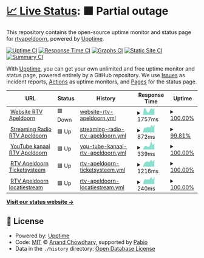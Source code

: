 # [📈 Live Status](https://upptime.rtv-apeldoorn.nl): <!--live status--> **🟧 Partial outage**

This repository contains the open-source uptime monitor and status page for [rtvapeldoorn](https://upptime.rtv-apeldoorn.nl), powered by [Upptime](https://github.com/upptime/upptime).

[![Uptime CI](https://github.com/rtvapeldoorn/upptime/workflows/Uptime%20CI/badge.svg)](https://github.com/rtvapeldoorn/upptime/actions?query=workflow%3A%22Uptime+CI%22)
[![Response Time CI](https://github.com/rtvapeldoorn/upptime/workflows/Response%20Time%20CI/badge.svg)](https://github.com/rtvapeldoorn/upptime/actions?query=workflow%3A%22Response+Time+CI%22)
[![Graphs CI](https://github.com/rtvapeldoorn/upptime/workflows/Graphs%20CI/badge.svg)](https://github.com/rtvapeldoorn/upptime/actions?query=workflow%3A%22Graphs+CI%22)
[![Static Site CI](https://github.com/rtvapeldoorn/upptime/workflows/Static%20Site%20CI/badge.svg)](https://github.com/rtvapeldoorn/upptime/actions?query=workflow%3A%22Static+Site+CI%22)
[![Summary CI](https://github.com/rtvapeldoorn/upptime/workflows/Summary%20CI/badge.svg)](https://github.com/rtvapeldoorn/upptime/actions?query=workflow%3A%22Summary+CI%22)

With [Upptime](https://upptime.js.org), you can get your own unlimited and free uptime monitor and status page, powered entirely by a GitHub repository. We use [Issues](https://github.com/rtvapeldoorn/upptime/issues) as incident reports, [Actions](https://github.com/rtvapeldoorn/upptime/actions) as uptime monitors, and [Pages](https://upptime.rtv-apeldoorn.nl) for the status page.

<!--start: status pages-->
<!-- This summary is generated by Upptime (https://github.com/upptime/upptime) -->
<!-- Do not edit this manually, your changes will be overwritten -->
<!-- prettier-ignore -->
| URL | Status | History | Response Time | Uptime |
| --- | ------ | ------- | ------------- | ------ |
| <img alt="" src="https://icons.duckduckgo.com/ip3/www.rtv-apeldoorn.nl.ico" height="13"> [Website RTV Apeldoorn](https://www.rtv-apeldoorn.nl) | 🟥 Down | [website-rtv-apeldoorn.yml](https://github.com/rtvapeldoorn/upptime/commits/HEAD/history/website-rtv-apeldoorn.yml) | <details><summary><img alt="Response time graph" src="./graphs/website-rtv-apeldoorn/response-time-week.png" height="20"> 1757ms</summary><br><a href="https://upptime.rtv-apeldoorn.nl/history/website-rtv-apeldoorn"><img alt="Response time 1999" src="https://img.shields.io/endpoint?url=https%3A%2F%2Fraw.githubusercontent.com%2Frtvapeldoorn%2Fupptime%2FHEAD%2Fapi%2Fwebsite-rtv-apeldoorn%2Fresponse-time.json"></a><br><a href="https://upptime.rtv-apeldoorn.nl/history/website-rtv-apeldoorn"><img alt="24-hour response time 1703" src="https://img.shields.io/endpoint?url=https%3A%2F%2Fraw.githubusercontent.com%2Frtvapeldoorn%2Fupptime%2FHEAD%2Fapi%2Fwebsite-rtv-apeldoorn%2Fresponse-time-day.json"></a><br><a href="https://upptime.rtv-apeldoorn.nl/history/website-rtv-apeldoorn"><img alt="7-day response time 1757" src="https://img.shields.io/endpoint?url=https%3A%2F%2Fraw.githubusercontent.com%2Frtvapeldoorn%2Fupptime%2FHEAD%2Fapi%2Fwebsite-rtv-apeldoorn%2Fresponse-time-week.json"></a><br><a href="https://upptime.rtv-apeldoorn.nl/history/website-rtv-apeldoorn"><img alt="30-day response time 2062" src="https://img.shields.io/endpoint?url=https%3A%2F%2Fraw.githubusercontent.com%2Frtvapeldoorn%2Fupptime%2FHEAD%2Fapi%2Fwebsite-rtv-apeldoorn%2Fresponse-time-month.json"></a><br><a href="https://upptime.rtv-apeldoorn.nl/history/website-rtv-apeldoorn"><img alt="1-year response time 1999" src="https://img.shields.io/endpoint?url=https%3A%2F%2Fraw.githubusercontent.com%2Frtvapeldoorn%2Fupptime%2FHEAD%2Fapi%2Fwebsite-rtv-apeldoorn%2Fresponse-time-year.json"></a></details> | <details><summary><a href="https://upptime.rtv-apeldoorn.nl/history/website-rtv-apeldoorn">100.00%</a></summary><a href="https://upptime.rtv-apeldoorn.nl/history/website-rtv-apeldoorn"><img alt="All-time uptime 99.25%" src="https://img.shields.io/endpoint?url=https%3A%2F%2Fraw.githubusercontent.com%2Frtvapeldoorn%2Fupptime%2FHEAD%2Fapi%2Fwebsite-rtv-apeldoorn%2Fuptime.json"></a><br><a href="https://upptime.rtv-apeldoorn.nl/history/website-rtv-apeldoorn"><img alt="24-hour uptime 99.99%" src="https://img.shields.io/endpoint?url=https%3A%2F%2Fraw.githubusercontent.com%2Frtvapeldoorn%2Fupptime%2FHEAD%2Fapi%2Fwebsite-rtv-apeldoorn%2Fuptime-day.json"></a><br><a href="https://upptime.rtv-apeldoorn.nl/history/website-rtv-apeldoorn"><img alt="7-day uptime 100.00%" src="https://img.shields.io/endpoint?url=https%3A%2F%2Fraw.githubusercontent.com%2Frtvapeldoorn%2Fupptime%2FHEAD%2Fapi%2Fwebsite-rtv-apeldoorn%2Fuptime-week.json"></a><br><a href="https://upptime.rtv-apeldoorn.nl/history/website-rtv-apeldoorn"><img alt="30-day uptime 99.08%" src="https://img.shields.io/endpoint?url=https%3A%2F%2Fraw.githubusercontent.com%2Frtvapeldoorn%2Fupptime%2FHEAD%2Fapi%2Fwebsite-rtv-apeldoorn%2Fuptime-month.json"></a><br><a href="https://upptime.rtv-apeldoorn.nl/history/website-rtv-apeldoorn"><img alt="1-year uptime 99.25%" src="https://img.shields.io/endpoint?url=https%3A%2F%2Fraw.githubusercontent.com%2Frtvapeldoorn%2Fupptime%2FHEAD%2Fapi%2Fwebsite-rtv-apeldoorn%2Fuptime-year.json"></a></details>
| <img alt="" src="https://icons.duckduckgo.com/ip3/streamingradio.rtv-apeldoorn.nl.ico" height="13"> [Streaming Radio RTV Apeldoorn](https://streamingradio.rtv-apeldoorn.nl/login) | 🟩 Up | [streaming-radio-rtv-apeldoorn.yml](https://github.com/rtvapeldoorn/upptime/commits/HEAD/history/streaming-radio-rtv-apeldoorn.yml) | <details><summary><img alt="Response time graph" src="./graphs/streaming-radio-rtv-apeldoorn/response-time-week.png" height="20"> 872ms</summary><br><a href="https://upptime.rtv-apeldoorn.nl/history/streaming-radio-rtv-apeldoorn"><img alt="Response time 910" src="https://img.shields.io/endpoint?url=https%3A%2F%2Fraw.githubusercontent.com%2Frtvapeldoorn%2Fupptime%2FHEAD%2Fapi%2Fstreaming-radio-rtv-apeldoorn%2Fresponse-time.json"></a><br><a href="https://upptime.rtv-apeldoorn.nl/history/streaming-radio-rtv-apeldoorn"><img alt="24-hour response time 1196" src="https://img.shields.io/endpoint?url=https%3A%2F%2Fraw.githubusercontent.com%2Frtvapeldoorn%2Fupptime%2FHEAD%2Fapi%2Fstreaming-radio-rtv-apeldoorn%2Fresponse-time-day.json"></a><br><a href="https://upptime.rtv-apeldoorn.nl/history/streaming-radio-rtv-apeldoorn"><img alt="7-day response time 872" src="https://img.shields.io/endpoint?url=https%3A%2F%2Fraw.githubusercontent.com%2Frtvapeldoorn%2Fupptime%2FHEAD%2Fapi%2Fstreaming-radio-rtv-apeldoorn%2Fresponse-time-week.json"></a><br><a href="https://upptime.rtv-apeldoorn.nl/history/streaming-radio-rtv-apeldoorn"><img alt="30-day response time 910" src="https://img.shields.io/endpoint?url=https%3A%2F%2Fraw.githubusercontent.com%2Frtvapeldoorn%2Fupptime%2FHEAD%2Fapi%2Fstreaming-radio-rtv-apeldoorn%2Fresponse-time-month.json"></a><br><a href="https://upptime.rtv-apeldoorn.nl/history/streaming-radio-rtv-apeldoorn"><img alt="1-year response time 910" src="https://img.shields.io/endpoint?url=https%3A%2F%2Fraw.githubusercontent.com%2Frtvapeldoorn%2Fupptime%2FHEAD%2Fapi%2Fstreaming-radio-rtv-apeldoorn%2Fresponse-time-year.json"></a></details> | <details><summary><a href="https://upptime.rtv-apeldoorn.nl/history/streaming-radio-rtv-apeldoorn">99.81%</a></summary><a href="https://upptime.rtv-apeldoorn.nl/history/streaming-radio-rtv-apeldoorn"><img alt="All-time uptime 99.96%" src="https://img.shields.io/endpoint?url=https%3A%2F%2Fraw.githubusercontent.com%2Frtvapeldoorn%2Fupptime%2FHEAD%2Fapi%2Fstreaming-radio-rtv-apeldoorn%2Fuptime.json"></a><br><a href="https://upptime.rtv-apeldoorn.nl/history/streaming-radio-rtv-apeldoorn"><img alt="24-hour uptime 100.00%" src="https://img.shields.io/endpoint?url=https%3A%2F%2Fraw.githubusercontent.com%2Frtvapeldoorn%2Fupptime%2FHEAD%2Fapi%2Fstreaming-radio-rtv-apeldoorn%2Fuptime-day.json"></a><br><a href="https://upptime.rtv-apeldoorn.nl/history/streaming-radio-rtv-apeldoorn"><img alt="7-day uptime 99.81%" src="https://img.shields.io/endpoint?url=https%3A%2F%2Fraw.githubusercontent.com%2Frtvapeldoorn%2Fupptime%2FHEAD%2Fapi%2Fstreaming-radio-rtv-apeldoorn%2Fuptime-week.json"></a><br><a href="https://upptime.rtv-apeldoorn.nl/history/streaming-radio-rtv-apeldoorn"><img alt="30-day uptime 99.96%" src="https://img.shields.io/endpoint?url=https%3A%2F%2Fraw.githubusercontent.com%2Frtvapeldoorn%2Fupptime%2FHEAD%2Fapi%2Fstreaming-radio-rtv-apeldoorn%2Fuptime-month.json"></a><br><a href="https://upptime.rtv-apeldoorn.nl/history/streaming-radio-rtv-apeldoorn"><img alt="1-year uptime 99.96%" src="https://img.shields.io/endpoint?url=https%3A%2F%2Fraw.githubusercontent.com%2Frtvapeldoorn%2Fupptime%2FHEAD%2Fapi%2Fstreaming-radio-rtv-apeldoorn%2Fuptime-year.json"></a></details>
| <img alt="" src="https://icons.duckduckgo.com/ip3/www.youtube.com.ico" height="13"> [YouTube kanaal RTV Apeldoorn](https://www.youtube.com/@rtvapeldoorn/videos) | 🟩 Up | [you-tube-kanaal-rtv-apeldoorn.yml](https://github.com/rtvapeldoorn/upptime/commits/HEAD/history/you-tube-kanaal-rtv-apeldoorn.yml) | <details><summary><img alt="Response time graph" src="./graphs/you-tube-kanaal-rtv-apeldoorn/response-time-week.png" height="20"> 339ms</summary><br><a href="https://upptime.rtv-apeldoorn.nl/history/you-tube-kanaal-rtv-apeldoorn"><img alt="Response time 281" src="https://img.shields.io/endpoint?url=https%3A%2F%2Fraw.githubusercontent.com%2Frtvapeldoorn%2Fupptime%2FHEAD%2Fapi%2Fyou-tube-kanaal-rtv-apeldoorn%2Fresponse-time.json"></a><br><a href="https://upptime.rtv-apeldoorn.nl/history/you-tube-kanaal-rtv-apeldoorn"><img alt="24-hour response time 477" src="https://img.shields.io/endpoint?url=https%3A%2F%2Fraw.githubusercontent.com%2Frtvapeldoorn%2Fupptime%2FHEAD%2Fapi%2Fyou-tube-kanaal-rtv-apeldoorn%2Fresponse-time-day.json"></a><br><a href="https://upptime.rtv-apeldoorn.nl/history/you-tube-kanaal-rtv-apeldoorn"><img alt="7-day response time 339" src="https://img.shields.io/endpoint?url=https%3A%2F%2Fraw.githubusercontent.com%2Frtvapeldoorn%2Fupptime%2FHEAD%2Fapi%2Fyou-tube-kanaal-rtv-apeldoorn%2Fresponse-time-week.json"></a><br><a href="https://upptime.rtv-apeldoorn.nl/history/you-tube-kanaal-rtv-apeldoorn"><img alt="30-day response time 290" src="https://img.shields.io/endpoint?url=https%3A%2F%2Fraw.githubusercontent.com%2Frtvapeldoorn%2Fupptime%2FHEAD%2Fapi%2Fyou-tube-kanaal-rtv-apeldoorn%2Fresponse-time-month.json"></a><br><a href="https://upptime.rtv-apeldoorn.nl/history/you-tube-kanaal-rtv-apeldoorn"><img alt="1-year response time 281" src="https://img.shields.io/endpoint?url=https%3A%2F%2Fraw.githubusercontent.com%2Frtvapeldoorn%2Fupptime%2FHEAD%2Fapi%2Fyou-tube-kanaal-rtv-apeldoorn%2Fresponse-time-year.json"></a></details> | <details><summary><a href="https://upptime.rtv-apeldoorn.nl/history/you-tube-kanaal-rtv-apeldoorn">100.00%</a></summary><a href="https://upptime.rtv-apeldoorn.nl/history/you-tube-kanaal-rtv-apeldoorn"><img alt="All-time uptime 100.00%" src="https://img.shields.io/endpoint?url=https%3A%2F%2Fraw.githubusercontent.com%2Frtvapeldoorn%2Fupptime%2FHEAD%2Fapi%2Fyou-tube-kanaal-rtv-apeldoorn%2Fuptime.json"></a><br><a href="https://upptime.rtv-apeldoorn.nl/history/you-tube-kanaal-rtv-apeldoorn"><img alt="24-hour uptime 100.00%" src="https://img.shields.io/endpoint?url=https%3A%2F%2Fraw.githubusercontent.com%2Frtvapeldoorn%2Fupptime%2FHEAD%2Fapi%2Fyou-tube-kanaal-rtv-apeldoorn%2Fuptime-day.json"></a><br><a href="https://upptime.rtv-apeldoorn.nl/history/you-tube-kanaal-rtv-apeldoorn"><img alt="7-day uptime 100.00%" src="https://img.shields.io/endpoint?url=https%3A%2F%2Fraw.githubusercontent.com%2Frtvapeldoorn%2Fupptime%2FHEAD%2Fapi%2Fyou-tube-kanaal-rtv-apeldoorn%2Fuptime-week.json"></a><br><a href="https://upptime.rtv-apeldoorn.nl/history/you-tube-kanaal-rtv-apeldoorn"><img alt="30-day uptime 100.00%" src="https://img.shields.io/endpoint?url=https%3A%2F%2Fraw.githubusercontent.com%2Frtvapeldoorn%2Fupptime%2FHEAD%2Fapi%2Fyou-tube-kanaal-rtv-apeldoorn%2Fuptime-month.json"></a><br><a href="https://upptime.rtv-apeldoorn.nl/history/you-tube-kanaal-rtv-apeldoorn"><img alt="1-year uptime 100.00%" src="https://img.shields.io/endpoint?url=https%3A%2F%2Fraw.githubusercontent.com%2Frtvapeldoorn%2Fupptime%2FHEAD%2Fapi%2Fyou-tube-kanaal-rtv-apeldoorn%2Fuptime-year.json"></a></details>
| <img alt="" src="https://icons.duckduckgo.com/ip3/storing.rtv-apeldoorn.nl.ico" height="13"> [RTV Apeldoorn Ticketsysteem](https://storing.rtv-apeldoorn.nl) | 🟩 Up | [rtv-apeldoorn-ticketsysteem.yml](https://github.com/rtvapeldoorn/upptime/commits/HEAD/history/rtv-apeldoorn-ticketsysteem.yml) | <details><summary><img alt="Response time graph" src="./graphs/rtv-apeldoorn-ticketsysteem/response-time-week.png" height="20"> 1216ms</summary><br><a href="https://upptime.rtv-apeldoorn.nl/history/rtv-apeldoorn-ticketsysteem"><img alt="Response time 1296" src="https://img.shields.io/endpoint?url=https%3A%2F%2Fraw.githubusercontent.com%2Frtvapeldoorn%2Fupptime%2FHEAD%2Fapi%2Frtv-apeldoorn-ticketsysteem%2Fresponse-time.json"></a><br><a href="https://upptime.rtv-apeldoorn.nl/history/rtv-apeldoorn-ticketsysteem"><img alt="24-hour response time 1618" src="https://img.shields.io/endpoint?url=https%3A%2F%2Fraw.githubusercontent.com%2Frtvapeldoorn%2Fupptime%2FHEAD%2Fapi%2Frtv-apeldoorn-ticketsysteem%2Fresponse-time-day.json"></a><br><a href="https://upptime.rtv-apeldoorn.nl/history/rtv-apeldoorn-ticketsysteem"><img alt="7-day response time 1216" src="https://img.shields.io/endpoint?url=https%3A%2F%2Fraw.githubusercontent.com%2Frtvapeldoorn%2Fupptime%2FHEAD%2Fapi%2Frtv-apeldoorn-ticketsysteem%2Fresponse-time-week.json"></a><br><a href="https://upptime.rtv-apeldoorn.nl/history/rtv-apeldoorn-ticketsysteem"><img alt="30-day response time 1300" src="https://img.shields.io/endpoint?url=https%3A%2F%2Fraw.githubusercontent.com%2Frtvapeldoorn%2Fupptime%2FHEAD%2Fapi%2Frtv-apeldoorn-ticketsysteem%2Fresponse-time-month.json"></a><br><a href="https://upptime.rtv-apeldoorn.nl/history/rtv-apeldoorn-ticketsysteem"><img alt="1-year response time 1296" src="https://img.shields.io/endpoint?url=https%3A%2F%2Fraw.githubusercontent.com%2Frtvapeldoorn%2Fupptime%2FHEAD%2Fapi%2Frtv-apeldoorn-ticketsysteem%2Fresponse-time-year.json"></a></details> | <details><summary><a href="https://upptime.rtv-apeldoorn.nl/history/rtv-apeldoorn-ticketsysteem">100.00%</a></summary><a href="https://upptime.rtv-apeldoorn.nl/history/rtv-apeldoorn-ticketsysteem"><img alt="All-time uptime 100.00%" src="https://img.shields.io/endpoint?url=https%3A%2F%2Fraw.githubusercontent.com%2Frtvapeldoorn%2Fupptime%2FHEAD%2Fapi%2Frtv-apeldoorn-ticketsysteem%2Fuptime.json"></a><br><a href="https://upptime.rtv-apeldoorn.nl/history/rtv-apeldoorn-ticketsysteem"><img alt="24-hour uptime 100.00%" src="https://img.shields.io/endpoint?url=https%3A%2F%2Fraw.githubusercontent.com%2Frtvapeldoorn%2Fupptime%2FHEAD%2Fapi%2Frtv-apeldoorn-ticketsysteem%2Fuptime-day.json"></a><br><a href="https://upptime.rtv-apeldoorn.nl/history/rtv-apeldoorn-ticketsysteem"><img alt="7-day uptime 100.00%" src="https://img.shields.io/endpoint?url=https%3A%2F%2Fraw.githubusercontent.com%2Frtvapeldoorn%2Fupptime%2FHEAD%2Fapi%2Frtv-apeldoorn-ticketsysteem%2Fuptime-week.json"></a><br><a href="https://upptime.rtv-apeldoorn.nl/history/rtv-apeldoorn-ticketsysteem"><img alt="30-day uptime 100.00%" src="https://img.shields.io/endpoint?url=https%3A%2F%2Fraw.githubusercontent.com%2Frtvapeldoorn%2Fupptime%2FHEAD%2Fapi%2Frtv-apeldoorn-ticketsysteem%2Fuptime-month.json"></a><br><a href="https://upptime.rtv-apeldoorn.nl/history/rtv-apeldoorn-ticketsysteem"><img alt="1-year uptime 100.00%" src="https://img.shields.io/endpoint?url=https%3A%2F%2Fraw.githubusercontent.com%2Frtvapeldoorn%2Fupptime%2FHEAD%2Fapi%2Frtv-apeldoorn-ticketsysteem%2Fuptime-year.json"></a></details>
| <img alt="" src="https://icons.duckduckgo.com/ip3/95.97.176.18.ico" height="13"> [RTV Apeldoorn locatiestream](http://95.97.176.18:4000/status.xsl) | 🟩 Up | [rtv-apeldoorn-locatiestream.yml](https://github.com/rtvapeldoorn/upptime/commits/HEAD/history/rtv-apeldoorn-locatiestream.yml) | <details><summary><img alt="Response time graph" src="./graphs/rtv-apeldoorn-locatiestream/response-time-week.png" height="20"> 240ms</summary><br><a href="https://upptime.rtv-apeldoorn.nl/history/rtv-apeldoorn-locatiestream"><img alt="Response time 260" src="https://img.shields.io/endpoint?url=https%3A%2F%2Fraw.githubusercontent.com%2Frtvapeldoorn%2Fupptime%2FHEAD%2Fapi%2Frtv-apeldoorn-locatiestream%2Fresponse-time.json"></a><br><a href="https://upptime.rtv-apeldoorn.nl/history/rtv-apeldoorn-locatiestream"><img alt="24-hour response time 343" src="https://img.shields.io/endpoint?url=https%3A%2F%2Fraw.githubusercontent.com%2Frtvapeldoorn%2Fupptime%2FHEAD%2Fapi%2Frtv-apeldoorn-locatiestream%2Fresponse-time-day.json"></a><br><a href="https://upptime.rtv-apeldoorn.nl/history/rtv-apeldoorn-locatiestream"><img alt="7-day response time 240" src="https://img.shields.io/endpoint?url=https%3A%2F%2Fraw.githubusercontent.com%2Frtvapeldoorn%2Fupptime%2FHEAD%2Fapi%2Frtv-apeldoorn-locatiestream%2Fresponse-time-week.json"></a><br><a href="https://upptime.rtv-apeldoorn.nl/history/rtv-apeldoorn-locatiestream"><img alt="30-day response time 258" src="https://img.shields.io/endpoint?url=https%3A%2F%2Fraw.githubusercontent.com%2Frtvapeldoorn%2Fupptime%2FHEAD%2Fapi%2Frtv-apeldoorn-locatiestream%2Fresponse-time-month.json"></a><br><a href="https://upptime.rtv-apeldoorn.nl/history/rtv-apeldoorn-locatiestream"><img alt="1-year response time 260" src="https://img.shields.io/endpoint?url=https%3A%2F%2Fraw.githubusercontent.com%2Frtvapeldoorn%2Fupptime%2FHEAD%2Fapi%2Frtv-apeldoorn-locatiestream%2Fresponse-time-year.json"></a></details> | <details><summary><a href="https://upptime.rtv-apeldoorn.nl/history/rtv-apeldoorn-locatiestream">100.00%</a></summary><a href="https://upptime.rtv-apeldoorn.nl/history/rtv-apeldoorn-locatiestream"><img alt="All-time uptime 100.00%" src="https://img.shields.io/endpoint?url=https%3A%2F%2Fraw.githubusercontent.com%2Frtvapeldoorn%2Fupptime%2FHEAD%2Fapi%2Frtv-apeldoorn-locatiestream%2Fuptime.json"></a><br><a href="https://upptime.rtv-apeldoorn.nl/history/rtv-apeldoorn-locatiestream"><img alt="24-hour uptime 100.00%" src="https://img.shields.io/endpoint?url=https%3A%2F%2Fraw.githubusercontent.com%2Frtvapeldoorn%2Fupptime%2FHEAD%2Fapi%2Frtv-apeldoorn-locatiestream%2Fuptime-day.json"></a><br><a href="https://upptime.rtv-apeldoorn.nl/history/rtv-apeldoorn-locatiestream"><img alt="7-day uptime 100.00%" src="https://img.shields.io/endpoint?url=https%3A%2F%2Fraw.githubusercontent.com%2Frtvapeldoorn%2Fupptime%2FHEAD%2Fapi%2Frtv-apeldoorn-locatiestream%2Fuptime-week.json"></a><br><a href="https://upptime.rtv-apeldoorn.nl/history/rtv-apeldoorn-locatiestream"><img alt="30-day uptime 100.00%" src="https://img.shields.io/endpoint?url=https%3A%2F%2Fraw.githubusercontent.com%2Frtvapeldoorn%2Fupptime%2FHEAD%2Fapi%2Frtv-apeldoorn-locatiestream%2Fuptime-month.json"></a><br><a href="https://upptime.rtv-apeldoorn.nl/history/rtv-apeldoorn-locatiestream"><img alt="1-year uptime 100.00%" src="https://img.shields.io/endpoint?url=https%3A%2F%2Fraw.githubusercontent.com%2Frtvapeldoorn%2Fupptime%2FHEAD%2Fapi%2Frtv-apeldoorn-locatiestream%2Fuptime-year.json"></a></details>

<!--end: status pages-->

[**Visit our status website →**](https://upptime.rtv-apeldoorn.nl)

## 📄 License

- Powered by: [Upptime](https://github.com/upptime/upptime)
- Code: [MIT](./LICENSE) © [Anand Chowdhary](https://anandchowdhary.com), supported by [Pabio](https://pabio.com)
- Data in the `./history` directory: [Open Database License](https://opendatacommons.org/licenses/odbl/1-0/)
